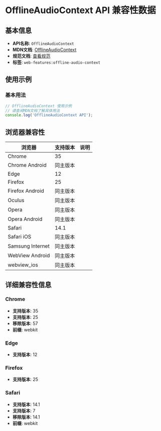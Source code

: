 # OfflineAudioContext API 兼容性数据

## 基本信息

- **API名称**: `OfflineAudioContext`
- **MDN文档**: [OfflineAudioContext](https://developer.mozilla.org/docs/Web/API/OfflineAudioContext)
- **规范文档**: [查看规范](https://webaudio.github.io/web-audio-api/#OfflineAudioContext)
- **标签**: `web-features:offline-audio-context`

## 使用示例

### 基本用法

```javascript
// OfflineAudioContext 使用示例
// 请查阅MDN文档了解具体用法
console.log('OfflineAudioContext API');
```

## 浏览器兼容性

| 浏览器 | 支持版本 | 说明 |
|--------|----------|------|
| Chrome | 35 |  |
| Chrome Android | 同主版本 |  |
| Edge | 12 |  |
| Firefox | 25 |  |
| Firefox Android | 同主版本 |  |
| Oculus | 同主版本 |  |
| Opera | 同主版本 |  |
| Opera Android | 同主版本 |  |
| Safari | 14.1 |  |
| Safari iOS | 同主版本 |  |
| Samsung Internet | 同主版本 |  |
| WebView Android | 同主版本 |  |
| webview_ios | 同主版本 |  |

## 详细兼容性信息

### Chrome

- **支持版本**: 35
- **支持版本**: 25
- **移除版本**: 57
- **前缀**: webkit

### Edge

- **支持版本**: 12

### Firefox

- **支持版本**: 25

### Safari

- **支持版本**: 14.1
- **支持版本**: 7
- **移除版本**: 14.1
- **前缀**: webkit

